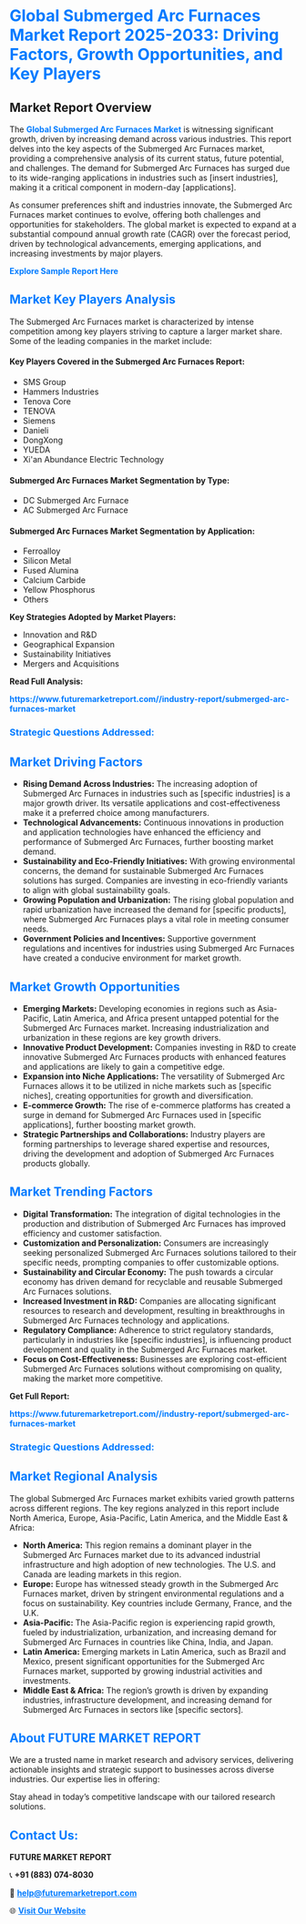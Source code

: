 <h1 style="color: #007BFF;">Global Submerged Arc Furnaces Market Report 2025-2033: Driving Factors, Growth Opportunities, and Key Players</h1>

<section id="overview">
<h2>Market Report Overview</h2>
<p>The <a href="https://www.futuremarketreport.com//industry-report/submerged-arc-furnaces-market" style="color: #007BFF; text-decoration: none;"><strong>Global Submerged Arc Furnaces Market</strong></a> is witnessing significant growth, driven by increasing demand across various industries. This report delves into the key aspects of the Submerged Arc Furnaces market, providing a comprehensive analysis of its current status, future potential, and challenges. The demand for Submerged Arc Furnaces has surged due to its wide-ranging applications in industries such as [insert industries], making it a critical component in modern-day [applications].</p>
<p>As consumer preferences shift and industries innovate, the Submerged Arc Furnaces market continues to evolve, offering both challenges and opportunities for stakeholders. The global market is expected to expand at a substantial compound annual growth rate (CAGR) over the forecast period, driven by technological advancements, emerging applications, and increasing investments by major players.</p>
</section>

<section id="overview">
<p><a href="https://www.futuremarketreport.com//request-sample/reportId=91921" style="color: #007BFF; text-decoration: none;"><strong>Explore Sample Report Here</strong></a></p>
</section>

<section id="key-players">
<h2 style="color: #007BFF;">Market Key Players Analysis</h2>
<p>The Submerged Arc Furnaces market is characterized by intense competition among key players striving to capture a larger market share. Some of the leading companies in the market include:</p>
<h4>Key Players Covered in the Submerged Arc Furnaces Report:</h4>
<ul><li>SMS Group</li><li>Hammers Industries</li><li>Tenova Core</li><li>TENOVA</li><li>Siemens</li><li>Danieli</li><li>DongXong</li><li>YUEDA</li><li>Xi&#039;an Abundance Electric Technology</li></ul>
<h4>Submerged Arc Furnaces Market Segmentation by Type:</h4>
<ul><li>DC Submerged Arc Furnace</li><li>AC Submerged Arc Furnace</li></ul>

<h4>Submerged Arc Furnaces Market Segmentation by Application:</h4>
<ul><li>Ferroalloy</li><li>Silicon Metal</li><li>Fused Alumina</li><li>Calcium Carbide</li><li>Yellow Phosphorus</li><li>Others</li></ul>
<p><strong>Key Strategies Adopted by Market Players:</strong></p>
<ul>
<li>Innovation and R&D</li>
<li>Geographical Expansion</li>
<li>Sustainability Initiatives</li>
<li>Mergers and Acquisitions</li>
</ul>
</section>

<section>
<p><strong>Read Full Analysis: </strong></p><a href="https://www.futuremarketreport.com//industry-report/submerged-arc-furnaces-market" style="color: #007BFF; text-decoration: none;"><strong>https://www.futuremarketreport.com//industry-report/submerged-arc-furnaces-market</strong></a>
<h3 style="color: #007BFF;">Strategic Questions Addressed:</h3>
</section>

<section id="driving-factors">
<h2 style="color: #007BFF;">Market Driving Factors</h2>
<ul>
<li><strong>Rising Demand Across Industries:</strong> The increasing adoption of Submerged Arc Furnaces in industries such as [specific industries] is a major growth driver. Its versatile applications and cost-effectiveness make it a preferred choice among manufacturers.</li>
<li><strong>Technological Advancements:</strong> Continuous innovations in production and application technologies have enhanced the efficiency and performance of Submerged Arc Furnaces, further boosting market demand.</li>
<li><strong>Sustainability and Eco-Friendly Initiatives:</strong> With growing environmental concerns, the demand for sustainable Submerged Arc Furnaces solutions has surged. Companies are investing in eco-friendly variants to align with global sustainability goals.</li>
<li><strong>Growing Population and Urbanization:</strong> The rising global population and rapid urbanization have increased the demand for [specific products], where Submerged Arc Furnaces plays a vital role in meeting consumer needs.</li>
<li><strong>Government Policies and Incentives:</strong> Supportive government regulations and incentives for industries using Submerged Arc Furnaces have created a conducive environment for market growth.</li>
</ul>
</section>

<section id="growth-opportunities">
<h2 style="color: #007BFF;">Market Growth Opportunities</h2>
<ul>
<li><strong>Emerging Markets:</strong> Developing economies in regions such as Asia-Pacific, Latin America, and Africa present untapped potential for the Submerged Arc Furnaces market. Increasing industrialization and urbanization in these regions are key growth drivers.</li>
<li><strong>Innovative Product Development:</strong> Companies investing in R&D to create innovative Submerged Arc Furnaces products with enhanced features and applications are likely to gain a competitive edge.</li>
<li><strong>Expansion into Niche Applications:</strong> The versatility of Submerged Arc Furnaces allows it to be utilized in niche markets such as [specific niches], creating opportunities for growth and diversification.</li>
<li><strong>E-commerce Growth:</strong> The rise of e-commerce platforms has created a surge in demand for Submerged Arc Furnaces used in [specific applications], further boosting market growth.</li>
<li><strong>Strategic Partnerships and Collaborations:</strong> Industry players are forming partnerships to leverage shared expertise and resources, driving the development and adoption of Submerged Arc Furnaces products globally.</li>
</ul>
</section>

<section id="trending-factors">
<h2 style="color: #007BFF;">Market Trending Factors</h2>
<ul>
<li><strong>Digital Transformation:</strong> The integration of digital technologies in the production and distribution of Submerged Arc Furnaces has improved efficiency and customer satisfaction.</li>
<li><strong>Customization and Personalization:</strong> Consumers are increasingly seeking personalized Submerged Arc Furnaces solutions tailored to their specific needs, prompting companies to offer customizable options.</li>
<li><strong>Sustainability and Circular Economy:</strong> The push towards a circular economy has driven demand for recyclable and reusable Submerged Arc Furnaces solutions.</li>
<li><strong>Increased Investment in R&D:</strong> Companies are allocating significant resources to research and development, resulting in breakthroughs in Submerged Arc Furnaces technology and applications.</li>
<li><strong>Regulatory Compliance:</strong> Adherence to strict regulatory standards, particularly in industries like [specific industries], is influencing product development and quality in the Submerged Arc Furnaces market.</li>
<li><strong>Focus on Cost-Effectiveness:</strong> Businesses are exploring cost-efficient Submerged Arc Furnaces solutions without compromising on quality, making the market more competitive.</li>
</ul>
</section>

<section>
<p><strong>Get Full Report: </strong></p><a href="https://www.futuremarketreport.com//industry-report/submerged-arc-furnaces-market" style="color: #007BFF; text-decoration: none;"><strong>https://www.futuremarketreport.com//industry-report/submerged-arc-furnaces-market</strong></a>
<h3 style="color: #007BFF;">Strategic Questions Addressed:</h3>
</section>


<section id="regional-analysis">
<h2 style="color: #007BFF;">Market Regional Analysis</h2>
<p>The global Submerged Arc Furnaces market exhibits varied growth patterns across different regions. The key regions analyzed in this report include North America, Europe, Asia-Pacific, Latin America, and the Middle East & Africa:</p>
<ul>
<li><strong>North America:</strong> This region remains a dominant player in the Submerged Arc Furnaces market due to its advanced industrial infrastructure and high adoption of new technologies. The U.S. and Canada are leading markets in this region.</li>
<li><strong>Europe:</strong> Europe has witnessed steady growth in the Submerged Arc Furnaces market, driven by stringent environmental regulations and a focus on sustainability. Key countries include Germany, France, and the U.K.</li>
<li><strong>Asia-Pacific:</strong> The Asia-Pacific region is experiencing rapid growth, fueled by industrialization, urbanization, and increasing demand for Submerged Arc Furnaces in countries like China, India, and Japan.</li>
<li><strong>Latin America:</strong> Emerging markets in Latin America, such as Brazil and Mexico, present significant opportunities for the Submerged Arc Furnaces market, supported by growing industrial activities and investments.</li>
<li><strong>Middle East & Africa:</strong> The region’s growth is driven by expanding industries, infrastructure development, and increasing demand for Submerged Arc Furnaces in sectors like [specific sectors].</li>
</ul>
</section>

<footer>
<h2 style="color: #007BFF;">About FUTURE MARKET REPORT</h2>
<p>We are a trusted name in market research and advisory services, delivering actionable insights and strategic support to businesses across diverse industries. Our expertise lies in offering:</p>

<p>Stay ahead in today’s competitive landscape with our tailored research solutions.</p>

<h2 style="color: #007BFF;">Contact Us:</h2>
<p><strong>FUTURE MARKET REPORT</strong></p>
<p>📞 <strong>+91 (883) 074-8030</strong></p>
<p>📧 <strong><a href="mailto:help@futuremarketreport.com" style="color: #007BFF;">help@futuremarketreport.com</a></strong></p>
<p>🌐 <strong><a href="https://www.futuremarketreport.com/" style="color: #007BFF;">Visit Our Website</a></strong></p>
</footer>